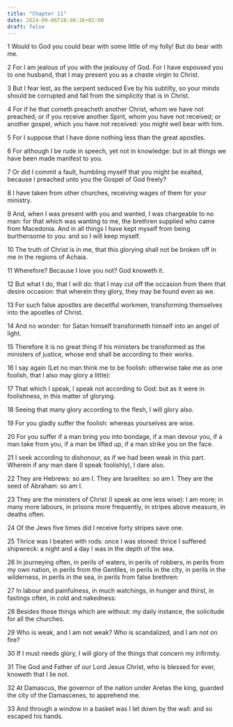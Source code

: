 ```yaml
---
title: "Chapter 11"
date: 2024-09-06T18:40:36+02:00
draft: false
---
```




1 Would to God you could bear with some little of my folly! But do bear with me.

2 For I am jealous of you with the jealousy of God. For I have espoused you to one husband, that I may present you as a chaste virgin to Christ.

3 But I fear lest, as the serpent seduced Eve by his subtilty, so your minds should be corrupted and fall from the simplicity that is in Christ.

4 For if he that cometh preacheth another Christ, whom we have not preached; or if you receive another Spirit, whom you have not received; or another gospel, which you have not received: you might well bear with him.

5 For I suppose that I have done nothing less than the great apostles.

6 For although I be rude in speech, yet not in knowledge: but in all things we have been made manifest to you.

7 Or did I commit a fault, humbling myself that you might be exalted, because I preached unto you the Gospel of God freely?

8 I have taken from other churches, receiving wages of them for your ministry.

9 And, when I was present with you and wanted, I was chargeable to no man: for that which was wanting to me, the brethren supplied who came from Macedonia. And in all things I have kept myself from being burthensome to you: and so I will keep myself.

10 The truth of Christ is in me, that this glorying shall not be broken off in me in the regions of Achaia.

11 Wherefore? Because I love you not? God knoweth it.

12 But what I do, that I will do: that I may cut off the occasion from them that desire occasion: that wherein they glory, they may be found even as we.

13 For such false apostles are deceitful workmen, transforming themselves into the apostles of Christ.

14 And no wonder: for Satan himself transformeth himself into an angel of light.

15 Therefore it is no great thing if his ministers be transformed as the ministers of justice, whose end shall be according to their works.

16 I say again (Let no man think me to be foolish: otherwise take me as one foolish, that I also may glory a little):

17 That which I speak, I speak not according to God: but as it were in foolishness, in this matter of glorying.

18 Seeing that many glory according to the flesh, I will glory also.

19 For you gladly suffer the foolish: whereas yourselves are wise.

20 For you suffer if a man bring you into bondage, if a man devour you, if a man take from you, if a man be lifted up, if a man strike you on the face.

21 I seek according to dishonour, as if we had been weak in this part. Wherein if any man dare (I speak foolishly), I dare also.

22 They are Hebrews: so am I. They are Israelites: so am I. They are the seed of Abraham: so am I.

23 They are the ministers of Christ (I speak as one less wise): I am more; in many more labours, in prisons more frequently, in stripes above measure, in deaths often.

24 Of the Jews five times did I receive forty stripes save one.

25 Thrice was I beaten with rods: once I was stoned: thrice I suffered shipwreck: a night and a day I was in the depth of the sea.

26 In journeying often, in perils of waters, in perils of robbers, in perils from my own nation, in perils from the Gentiles, in perils in the city, in perils in the wilderness, in perils in the sea, in perils from false brethren:

27 In labour and painfulness, in much watchings, in hunger and thirst, in fastings often, in cold and nakedness:

28 Besides those things which are without: my daily instance, the solicitude for all the churches.

29 Who is weak, and I am not weak? Who is scandalized, and I am not on fire?

30 If I must needs glory, I will glory of the things that concern my infirmity.

31 The God and Father of our Lord Jesus Christ, who is blessed for ever, knoweth that I lie not.

32 At Damascus, the governor of the nation under Aretas the king, guarded the city of the Damascenes, to apprehend me.

33 And through a window in a basket was I let down by the wall: and so escaped his hands.

